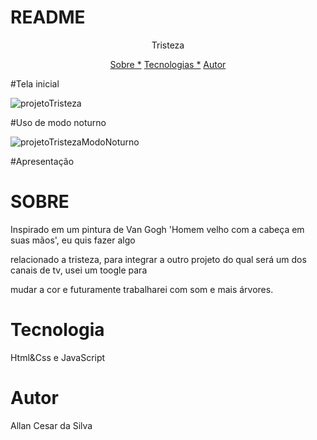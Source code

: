 # README

<p align="center"> Tristeza</p>

<p align="center">
<a href="#sobre">Sobre *</a>
<a href="#tecnologia">Tecnologias *</a>
<a href="#autor">Autor</a>
</p>

#Tela inicial


![projetoTristeza](https://user-images.githubusercontent.com/63480432/178086221-ec22b81d-ba19-4fb5-9e94-ad867130fbd3.png)



#Uso de modo noturno



![projetoTristezaModoNoturno](https://user-images.githubusercontent.com/63480432/178086225-49fd4179-6b4e-453b-a662-068df0522420.png)


#Apresentação


# SOBRE 

<p>Inspirado em um pintura de Van Gogh 'Homem velho com a cabeça em suas mãos', eu quis fazer algo <p> relacionado
a tristeza, para integrar a outro projeto do qual será um dos canais de tv, usei um toogle para<p> mudar a cor
e futuramente trabalharei com som e mais árvores.</p>


# Tecnologia

Html&Css e JavaScript

# Autor

Allan Cesar da Silva
